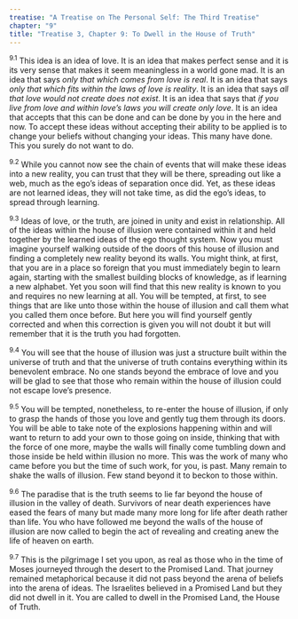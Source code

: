 ```yaml
---
treatise: "A Treatise on The Personal Self: The Third Treatise"
chapter: "9"
title: "Treatise 3, Chapter 9: To Dwell in the House of Truth"
---
```


<sup>9.1</sup> This idea is an idea of love. It is an idea that makes
perfect sense and it is its very sense that makes it seem meaningless in
a world gone mad. It is an idea that says *only that which comes from
love is real*. It is an idea that says *only that which fits within the
laws of love is reality*. It is an idea that says *all that love would
not create does not exist*. It is an idea that says that *if you live
from love and within love’s laws you will create only love*. It is an
idea that accepts that this can be done and can be done by you in the
here and now. To accept these ideas without accepting their ability to
be applied is to change your beliefs without changing your ideas. This
many have done. This you surely do not want to do. 

<sup>9.2</sup> While you cannot now see the chain of events that will
make these ideas into a new reality, you can trust that they will be
there, spreading out like a web, much as the ego’s ideas of separation
once did. Yet, as these ideas are not learned ideas, they will not take
time, as did the ego’s ideas, to spread through learning.

<sup>9.3</sup> Ideas of love, or the truth, are joined in unity and
exist in relationship. All of the ideas within the house of illusion
were contained within it and held together by the learned ideas of the
ego thought system. Now you must imagine yourself walking outside of the
doors of this house of illusion and finding a completely new reality
beyond its walls. You might think, at first, that you are in a place so
foreign that you must immediately begin to learn again, starting with
the smallest building blocks of knowledge, as if learning a new
alphabet. Yet you soon will find that this new reality is known to you
and requires no new learning at all. You will be tempted, at first, to
see things that are like unto those within the house of illusion and
call them what you called them once before. But here you will find
yourself gently corrected and when this correction is given you will not
doubt it but will remember that it is the truth you had forgotten.

<sup>9.4</sup> You will see that the house of illusion was just a
structure built within the universe of truth and that the universe of
truth contains everything within its benevolent embrace. No one stands
beyond the embrace of love and you will be glad to see that those who
remain within the house of illusion could not escape love’s presence. 

<sup>9.5</sup> You will be tempted, nonetheless, to re-enter the house
of illusion, if only to grasp the hands of those you love and gently tug
them through its doors.  You will be able to take note of the explosions
happening within and will want to return to add your own to those going
on inside, thinking that with the force of one more, maybe the walls
will finally come tumbling down and those inside be held within illusion
no more.  This was the work of many who came before you but the time of
such work, for you, is past. Many remain to shake the walls of illusion.
Few stand beyond it to beckon to those within. 

<sup>9.6</sup> The paradise that is the truth seems to lie far beyond
the house of illusion in the valley of death. Survivors of near death
experiences have eased the fears of many but made many more long for
life after death rather than life. You who have followed me beyond the
walls of the house of illusion are now called to begin the act of
revealing and creating anew the life of heaven on earth. 

<sup>9.7</sup> This is the pilgrimage I set you upon, as real as those
who in the time of Moses journeyed through the desert to the Promised
Land. That journey remained metaphorical because it did not pass beyond
the arena of beliefs into the arena of ideas. The Israelites believed in
a Promised Land but they did not dwell in it. You are called to dwell in
the Promised Land, the House of Truth.

